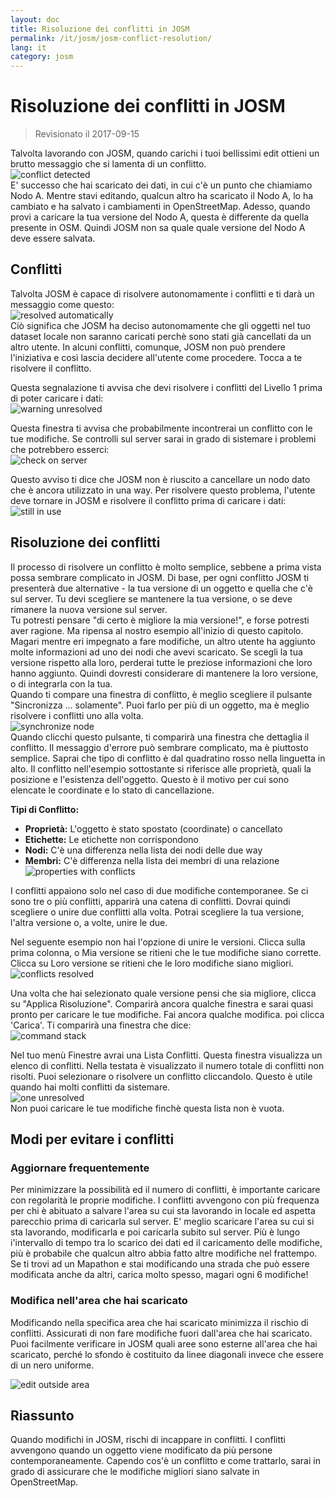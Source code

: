 ```yaml
---
layout: doc
title: Risoluzione dei conflitti in JOSM
permalink: /it/josm/josm-conflict-resolution/
lang: it
category: josm
---
```


Risoluzione dei conflitti in JOSM
====================

> Revisionato il 2017-09-15  

Talvolta lavorando con JOSM, quando carichi i tuoi bellissimi edit ottieni un brutto messaggio che si lamenta di un conflitto.  
![conflict detected][]  
E' successo che hai scaricato dei dati, in cui c'è un punto che chiamiamo Nodo A. Mentre stavi editando, qualcun altro ha scaricato il Nodo A, lo ha cambiato e ha salvato i cambiamenti in OpenStreetMap.  Adesso, quando provi a caricare la tua versione del Nodo A, questa è differente da quella presente in OSM.  Quindi JOSM non sa quale quale versione del Nodo A deve essere salvata.  

Conflitti
----------

Talvolta JOSM è capace di risolvere autonomamente i conflitti e ti darà un messaggio come questo:  
![resolved automatically][]  
Ciò significa che JOSM ha deciso autonomamente che gli oggetti nel tuo dataset locale non saranno caricati perchè sono stati già cancellati da un altro utente. In alcuni conflitti, comunque, JOSM non può prendere l'iniziativa e così lascia decidere all'utente come procedere. Tocca a te risolvere il conflitto.  

Questa segnalazione ti avvisa che devi risolvere i conflitti del Livello 1 prima di poter caricare i dati:  
![warning unresolved][]  

Questa finestra ti avvisa che probabilmente incontrerai un conflitto con le tue modifiche. Se controlli sul server sarai in grado di sistemare i problemi che potrebbero esserci:  
![check on server][]  

Questo avviso ti dice che JOSM non è riuscito a cancellare un nodo dato che è ancora utilizzato in una way. Per risolvere questo problema, l'utente deve tornare in JOSM e risolvere il conflitto prima di caricare i dati:  
![still in use][]  

Risoluzione dei conflitti
--------------------

Il processo di risolvere un conflitto è molto semplice, sebbene a prima vista possa sembrare complicato in JOSM. Di base, per ogni conflitto JOSM ti presenterà due alternative - la tua versione di un oggetto e quella che c'è sul server. Tu devi scegliere se mantenere la tua versione, o se deve rimanere la nuova versione sul server.  
Tu potresti pensare "di certo è migliore la mia versione!", e forse potresti aver ragione. Ma ripensa al nostro esempio all'inizio di questo capitolo. Magari mentre eri impegnato a fare modifiche, un altro utente ha aggiunto molte informazioni ad uno dei nodi che avevi scaricato. Se scegli la tua versione rispetto alla loro, perderai tutte le preziose informazioni che loro hanno aggiunto. Quindi dovresti considerare di mantenere la loro versione, o di integrarla con la tua.  
Quando ti compare una finestra di conflitto, è meglio scegliere il pulsante "Sincronizza ... solamente". Puoi farlo per più di un oggetto, ma è meglio risolvere i conflitti uno alla volta.  
![synchronize node][]  
Quando clicchi questo pulsante, ti comparirà una finestra che dettaglia il conflitto. Il messaggio d'errore può sembrare complicato, ma è piuttosto semplice. Saprai che tipo di conflitto è dal quadratino rosso nella linguetta in alto. Il conflitto nell'esempio sottostante si riferisce alle proprietà, quali la posizione e l'esistenza dell'oggetto. Questo è il motivo per cui sono elencate le coordinate e lo stato di cancellazione.  

**Tipi di Conflitto:**

- **Proprietà:**  L'oggetto è stato spostato (coordinate) o cancellato  
- **Etichette:**  Le etichette non corrispondono  
- **Nodi:**  C'è una differenza nella lista dei nodi delle due way  
- **Membri:**  C'è differenza nella lista dei membri di una relazione  
![properties with conflicts][]  

I conflitti appaiono solo nel caso di due modifiche contemporanee. Se ci sono tre o più conflitti, apparirà una catena di conflitti.  Dovrai quindi scegliere o unire due conflitti alla volta. Potrai scegliere la tua versione, l'altra versione o, a volte, unire le due.  

Nel seguente esempio non hai l'opzione di unire le versioni. Clicca sulla prima colonna, o Mia versione se ritieni che le tue modifiche siano corrette. Clicca su Loro versione se ritieni che le loro modifiche siano migliori.  
![conflicts resolved][]  

Una volta che hai selezionato quale versione pensi che sia migliore, clicca su "Applica Risoluzione". Comparirà ancora qualche finestra e sarai quasi pronto per caricare le tue modifiche. Fai ancora qualche modifica. poi clicca 'Carica'. Ti comparirà una finestra che dice:  
![command stack][]  

Nel tuo menù Finestre avrai una Lista Conflitti. Questa finestra visualizza un elenco di conflitti. Nella testata è visualizzato il numero totale di conflitti non risolti. Puoi selezionare o risolvere un conflitto cliccandolo. Questo è utile quando hai molti conflitti da sistemare.  
![one unresolved][]  
Non puoi caricare le tue modifiche finchè questa lista non è vuota.  

Modi per evitare i conflitti
------------------------

### Aggiornare frequentemente

Per minimizzare la possibilità ed il numero di conflitti, è importante caricare con regolarità le proprie modifiche. I conflitti avvengono con più frequenza per chi è abituato a salvare l'area su cui sta lavorando in locale ed aspetta parecchio prima di caricarla sul server. E' meglio scaricare l'area su cui si sta lavorando, modificarla e poi caricarla subito sul server. Più è lungo i'intervallo di tempo tra lo scarico dei dati ed il caricamento delle modifiche, più è probabile che qualcun altro abbia fatto altre modifiche nel frattempo. Se ti trovi ad un Mapathon e stai modificando una strada che può essere modificata anche da altri, carica molto spesso, magari ogni 6 modifiche!  

### Modifica nell'area che hai scaricato

Modificando nella specifica area che hai scaricato minimizza il rischio di conflitti. Assicurati di non fare modifiche fuori dall'area che hai scaricato. Puoi facilmente verificare in JOSM quali aree sono esterne all'area che hai scaricato, perché lo sfondo è costituito da linee diagonali invece che essere di un nero uniforme.  

![edit outside area][]  

Riassunto
--------
Quando modifichi in JOSM, rischi di incappare in conflitti. I conflitti avvengono quando un oggetto viene modificato da più persone contemporaneamente. Capendo cos'è un conflitto e come trattarlo, sarai in grado di assicurare che le modifiche migliori siano salvate in OpenStreetMap.  


<!-- More stuff, could go into an additional chapter - NON TRADURRE
## Appendice. Conflitti più specifici

### Conflitti fra tag

Se i tag di una versione di un oggetto sono differenti da quelli di
un'altra versione, la finestra dei Conflitti mostra un ![]({{site.baseurl}}/images/intermediate/en_conflict_resolution_image08.png) nella
scheda Tags. Clicca sulla scheda per mostrare una finestra per la risoluzione del conflitto fra
tags.

Sono visibili tre tabelle, da sinistra a destra:

1. Mia versione: mostra i tags della prima versione dell'oggetto parte
    di questo conflitto. Questi sono i tag della versione dell'oggetto memorizzata
    nel data set locale.
2. Versione unita: mostra i tags uniti. Questa tabella è inizialmente
    vuota.  Più conflitti fra tags risolvi più tag verrano
     mostrati in questa tabella.
3. La loro versione: mostra i tag della seconda versione dell'oggetto
    parte di questo conflitto. Questi sono normalmente i tags
    dell'oggetto memorizzato sul server.

Nell'esempio sotto entrambe le versioni hanno un tag "name". I valori nelle
due versioni dell'oggetto sono però differenti e quindi JOSM mostra
la riga con uno sfondo rosso. Il valore della prima versione è
"Secondary School". l'altra versione ha il valore"Elementary
School". Ora devi decidere quali di questi valori vuoi tenere
e quali vuoi scartare.

![]({{site.baseurl}}/images/intermediate/en_conflict_resolution_image07.png)

Cliccca sul valore che vuoi tenere, nell'esempio
quello a sinistra. Se fai doppio clic sul valore o su
![]({{site.baseurl}}/images/intermediate/en_conflict_resolution_image21.png), decidi di tenere il valore e scartare il
valore opposto. La tabella al centro ora mostra il valore da tenere
e il colore di sfondo diventa verde.

![]({{site.baseurl}}/images/intermediate/en_conflict_resolution_image10.png)

Quando il bottone Applica Risoluzione è abilitato puoi rendere attiva la tua scelta.
I valori scelti verranno applicati e la finestra si chiuderà.

![]({{site.baseurl}}/images/intermediate/en_conflict_resolution_image03.png)

## Risolvere le differenze nella lista di nodi di due versioni dello stesso percorso

Se vedi il simbolo ![]({{site.baseurl}}/images/intermediate/en_conflict_resolution_image08.png)nella scheda Nodi devi
risolvere le differenze nella lista dei
[nodi](http://josm.openstreetmap.de/wiki/Help/Concepts/Object)delle due
[ways](http://josm.openstreetmap.de/wiki/Help/Concepts/Object). Ci
sono tre colonne nei rispettivi pannelli (vedi la schermata sotto):

1. la tabella più a sinistra mostra la lista dei nodi della versione locale
    dell'oggetto
2. la tabella a destra mostra la lista dei nodi sul server
    dell'oggetto
3. la tabella al centro mostra la lista dei nodi dei percorsi uniti

Inizialmente la tabella al centro è vuota. Ora devi decidere quali nodi
tenere fra quelli del dataset locale (tabella a sinistra) e quali fra quelli del
dataset del server.

![]({{site.baseurl}}/images/intermediate/en_conflict_resolution_image24.png)

### Procedura standard

La procedura standard per risolvere i conflitti nella lista di nodi di due
[versioni
dello stesso oggetto](http://josm.openstreetmap.de/wiki/Help/Concepts/Object)si articola
in tre passi:

1. Seleziona i nodi da entrambe le versioni dell'oggetto e riordina la lista così ottenuta
    se necessario.
2. Congela la lista risultante dei nodi uniti cliccando sul bottone
    ![]({{site.baseurl}}/images/intermediate/en_conflict_resolution_image16.png). Quando congeli la lista dei nodi uniti
    dici a JOSM che tutti i conflitti nella lista dei nodi sono risolti.
3. Applica la risoluzione

### Un metodo semplice: tieni la lista dei nodi della versione locale dell'oggetto.

Il seguente esempio mostra il metodo di lavoro da seguire quando decidi di tenere tutti i nodi nel medesimo ordine in cui sono nella versione locale dell'oggetto.

- Prima seleziona tutti gli elementi della tabella a sinistra (usando il mouse o 
    premendo Ctrl+A nella tabella)(vedi il prossimo screenshot):

    ![]({{site.baseurl}}/images/intermediate/en_conflict_resolution_image04.png)

- Poi clicca 
    ![]({{site.baseurl}}/images/intermediate/en_conflict_resolution_image19.png)
    per copiare i nodi selezionati nella tabella al centro con i nodi uniti:

    ![]({{site.baseurl}}/images/intermediate/en_conflict_resolution_image01.png)

- Infine premi
    ![]({{site.baseurl}}/images/intermediate/en_conflict_resolution_image16.png)
    per congelare la lista dei nodi uniti risultante:

    ![]({{site.baseurl}}/images/intermediate/en_conflict_resolution_image20.png)

    Il simbolo nella scheda dei nodi ora è cambiato in 
    ![]({{site.baseurl}}/images/intermediate/en_conflict_resolution_image00.png)
    e ora puoi applicare la scelta.

### Supporto per il confronto di liste di nodi

Può essere difficile trovare le differenze nella lista dei nodi di due versioni dello stesso oggetto, in particolare per percorsi con molti nodi.

La finestra dei Conflitti ti supporta nel trovare le differenze. Può confrontare due liste di nodi alla volta ("la mia" lista di nodi, la lista dei nodi unita e la "loro" lista dei nodi) e e può visualizzare le differenze fra loro con specifici colori di sfondo.

Dal seguente combo box puoi selezionare quale coppia di lista di nodi confrontare:

![]({{site.baseurl}}/images/intermediate/en_conflict_resolution_image15.png)

1. La mia con la loro: confronta la tabella di sinistra con quella di destra
    nella finestra Conflitti
2. La mia con quella unita: confronta la tabella a sinistra con quella al centro
    nella finestra Conflitti
3. la loro con quella unita: confronta la tabella al centro con quella a destra.
    nella finestra Conflitti

In funzione della posizione di un nodo nella lista, sono usati differenti colori
per lo sfondo:

1. il nodo è solo in questa lista e non è presente nell'altra
    ![]({{site.baseurl}}/images/intermediate/en_conflict_resolution_image13.png)
2. il nodo è in entrambe le liste, ma in posizioni differenti:
    ![]({{site.baseurl}}/images/intermediate/en_conflict_resolution_image02.png)
3. uno sfondo bianco indica che un nodo è in entrambe le liste nella stessa
    posizione.

    ![]({{site.baseurl}}/images/intermediate/en_conflict_resolution_image17.png)

-->

[conflict detected]: /images/josm/conflict-detected.png
[resolved automatically]: /images/josm/resolved-automatically.png
[warning unresolved]: /images/josm/warning-unresolved.png
[check on server]: /images/josm/check-on-server.png
[still in use]: /images/josm/still-in-use.png
[synchronize node]: /images/josm/synchronize-node.png
[properties with conflicts]: /images/josm/properties-with-conflicts.png
[conflicts resolved]: /images/josm/conflicts-resolved.png
[synchronize node]: /images/josm/synchronize-node.png
[command stack]: /images/josm/command-stack.png
[one unresolved]: /images/josm/one-unresolved.png
[edit outside area]: /images/josm/edit-outside-area.png